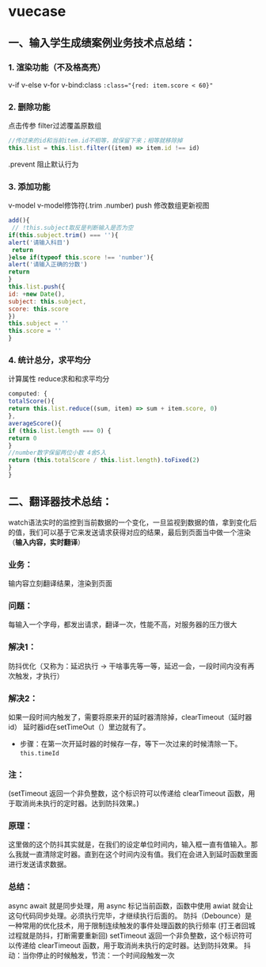 # vuecase
## 一、输入学生成绩案例业务技术点总结：
### 1. 渲染功能（不及格高亮）
v-if v-else v-for v-bind:class
`:class="{red: item.score < 60}"`
### 2. 删除功能
点击传参 filter过滤覆盖原数组
```javascript
//传过来的id和当前item.id不相等，就保留下来；相等就移除掉
this.list = this.list.filter((item) => item.id !== id)
```
.prevent 阻止默认行为
### 3. 添加功能
v-model v-model修饰符(.trim .number)
push 修改数组更新视图
```javascript
add(){
 // !this.subject取反是判断输入是否为空
if(this.subject.trim() === ''){
alert('请输入科目')
 return
}else if(typeof this.score !== 'number'){
alert('请输入正确的分数')
return
}
this.list.push({
id: +new Date(),
subject: this.subject,
score: this.score
})
this.subject = ''
this.score = ''
}
```
### 4. 统计总分，求平均分
计算属性 reduce求和和求平均分
```javascript
computed: {
totalScore(){
return this.list.reduce((sum, item) => sum + item.score, 0)
},
averageScore(){
if (this.list.length === 0) {
return 0
}
//number数字保留两位小数 4舍5入
return (this.totalScore / this.list.length).toFixed(2)
}
}
```

## 二、翻译器技术总结：
watch语法实时的监控到当前数据的一个变化，一旦监视到数据的值，拿到变化后的值，我们可以基于它来发送请求获得对应的结果，最后到页面当中做一个渲染（**输入内容，实时翻译**）
### 业务：
输内容立刻翻译结果，渲染到页面
### 问题：
每输入一个字母，都发出请求，翻译一次，性能不高，对服务器的压力很大
### 解决1：
防抖优化（又称为：延迟执行 → 干啥事先等一等，延迟一会，一段时间内没有再次触发，才执行）
### 解决2：
如果一段时间内触发了，需要将原来开的延时器清除掉，clearTimeout（延时器id）
延时器id在setTimeOut（）里边就有了。
- 步骤：在第一次开延时器的时候存一存，等下一次过来的时候清除一下。
`this.timeId`

### 注：
(setTimeout 返回一个非负整数，这个标识符可以传递给 clearTimeout 函数，用于取消尚未执行的定时器。达到防抖效果。)
### 原理：
这里做的这个防抖其实就是，在我们的设定单位时间内，输入框一直有值输入。那么我就一直清除定时器。直到在这个时间内没有值。我们在会进入到延时函数里面进行发送请求数据。
### 总结：
async await 就是同步处理，用 async 标记当前函数，函数中使用 awiat 就会让这句代码同步处理。必须执行完毕，才继续执行后面的。
防抖（Debounce）是一种常用的优化技术，用于限制连续触发的事件处理函数的执行频率
(打王者回城过程就是防抖，打断需要重新回)
setTimeout 返回一个非负整数，这个标识符可以传递给 clearTimeout 函数，用于取消尚未执行的定时器。达到防抖效果。
抖动：当你停止的时候触发，节流：一个时间段触发一次
